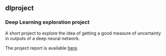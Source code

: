 ## dlproject

### Deep Learning exploration project

A short project to explore the idea of getting a good measure of uncertainty in outputs of a deep neural network.

The project report is available [here](https://ninception.github.io/docs/DL682_final.pdf).
